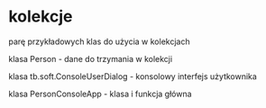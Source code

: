# kolekcje
parę przykładowych klas do użycia w kolekcjach

klasa Person - dane do trzymania w kolekcji

klasa tb.soft.ConsoleUserDialog - konsolowy interfejs użytkownika

klasa PersonConsoleApp - klasa i funkcja główna
